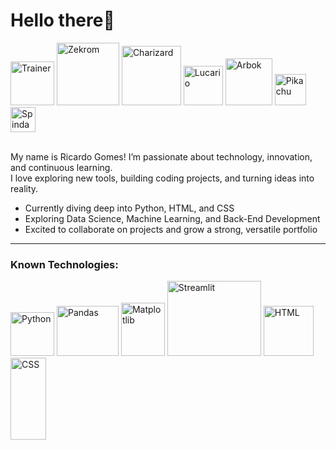 <h1>Hello there👋</h1>
<div>
  <img src="https://64.media.tumblr.com/4d5b43e2e0dcd4a47128fdf85b9463e9/e7638102a47e4ee5-99/s1280x1920/68f4b6bd8f931af523c5d1391113763a947a07da.gifv" title="Trainer" width="70">
  <img src="https://projectpokemon.org/images/sprites-models/bw-animated/644.gif" title="Zekrom" width="100">
  <img src="https://projectpokemon.org/images/sprites-models/bw-animated/006.gif" title="Charizard" width="95">
  <img src="https://projectpokemon.org/images/sprites-models/bw-animated/448.gif" title="Lucario" width="63">
  <img src="https://projectpokemon.org/images/sprites-models/bw-animated/024.gif" title="Arbok" width="75">
  <img src="https://i.pinimg.com/originals/e9/38/d1/e938d18fc07a3ffd16b4864ef2f1308f.gif" title="Pikachu" width="50">
  <img src="https://projectpokemon.org/images/sprites-models/bw-animated/327.gif" title="Spinda" width="40">
</div>

<p><br>My name is Ricardo Gomes! I’m passionate about technology, innovation, and continuous learning.<br>
I love exploring new tools, building coding projects, and turning ideas into reality.</p>

<ul>
  <li>Currently diving deep into Python, HTML, and CSS</li>
  <li>Exploring Data Science, Machine Learning, and Back-End Development</li>
  <li>Excited to collaborate on projects and grow a strong, versatile portfolio</li>
</ul>

<hr>
<h3>Known Technologies:</h3>
<div>
 <img title="Python" src="https://github.com/user-attachments/assets/6e55cac1-9be4-46a8-b9ed-ee34e57a8584" width="70"/>
 <img title="Pandas" src="https://images.opencollective.com/pandas/6e5c060/logo/256.png" height="80" width="99"/>
 <img title="Matplotlib" src="https://upload.wikimedia.org/wikipedia/commons/thumb/8/84/Matplotlib_icon.svg/1024px-Matplotlib_icon.svg.png" height="85" width="70"/>
 <img title="Streamlit" src="https://streamlit.io/images/brand/streamlit-logo-secondary-colormark-darktext.png" height="120" width="150"/>
 <img title="HTML" src="https://upload.wikimedia.org/wikipedia/commons/thumb/6/61/HTML5_logo_and_wordmark.svg/512px-HTML5_logo_and_wordmark.svg.png" width="80"/>
 <img title="CSS" src="https://upload.wikimedia.org/wikipedia/commons/thumb/d/d5/CSS3_logo_and_wordmark.svg/1200px-CSS3_logo_and_wordmark.svg.png" height="131" width="57"/>
</div>


